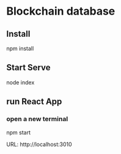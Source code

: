 # Blockchain database


## Install

npm install

## Start Serve

node index

## run React App
### open a new terminal
npm start

URL: http://localhost:3010
